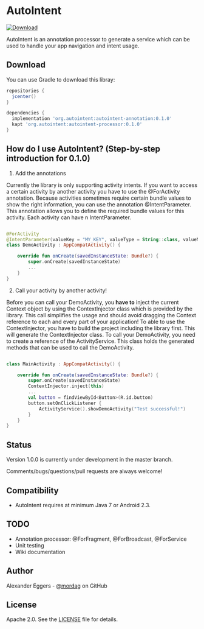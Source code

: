 AutoIntent
=====
[![Download](https://api.bintray.com/packages/mordag/android/autointent-processor/images/download.svg) ](https://bintray.com/mordag/android/autointent-processor/_latestVersion)

AutoIntent is an annotation processor to generate a service which can be used to handle your app navigation and intent usage.

Download
--------
You can use Gradle to download this libray:

```gradle
repositories {
  jcenter()
}

dependencies {
  implementation 'org.autointent:autointent-annotation:0.1.0'
  kapt 'org.autointent:autointent-processor:0.1.0'
}
```

How do I use AutoIntent? (Step-by-step introduction for 0.1.0)
-------------------

1. Add the annotations

Currently the library is only supporting activity intents. If you want to access a certain activity by another activity you have to use the @ForActivity annotation. Because activities sometimes require certain bundle values to show the right information, you can use the annotation @IntentParameter. This annotation allows you to define the required bundle values for this activity. Each activity can have n IntentParameter.

```kotlin

@ForActivity
@IntentParameter(valueKey = "MY_KEY", valueType = String::class, valueName = "myDemoValue")
class DemoActivity : AppCompatActivity() {

    override fun onCreate(savedInstanceState: Bundle?) {
        super.onCreate(savedInstanceState)
        ...
    }
}

```

2. Call your activity by another activity!

Before you can call your DemoActivity, you **have to** inject the current Context object by using the ContextInjector class which is provided by the library. This call simplifies the usage and should avoid dragging the Context reference to each and every part of your application! To able to use the ContextInjector, you have to build the project including the library first. This will generate the ContextInjector class. To call your DemoActivity, you need to create a reference of the ActivityService. This class holds the generated methods that can be used to call the DemoActivity.

```kotlin

class MainActivity : AppCompatActivity() {

    override fun onCreate(savedInstanceState: Bundle?) {
        super.onCreate(savedInstanceState)
        ContextInjector.inject(this)
        ...
        val button = findViewById<Button>(R.id.button)
        button.setOnClickListener {
            ActivityService().showDemoActivity("Test successful!")
        }
    }
}

```

Status
------
Version 1.0.0 is currently under development in the master branch.

Comments/bugs/questions/pull requests are always welcome!

Compatibility
-------------

 * AutoIntent requires at minimum Java 7 or Android 2.3.
 
TODO
-------------
* Annotation processor: @ForFragment, @ForBroadcast, @ForService
* Unit testing
* Wiki documentation

Author
------
Alexander Eggers - [@mordag][2] on GitHub

License
-------
Apache 2.0. See the [LICENSE][1] file for details.


[1]: https://github.com/Mordag/autointent/blob/1.0/LICENSE
[2]: https://github.com/Mordag

